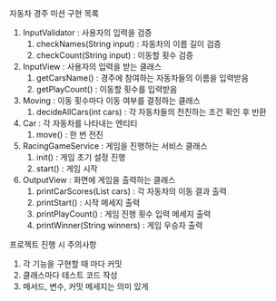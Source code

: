 자동차 경주 미션 구현 목록

1. InputValidator : 사용자의 입력을 검증
    1) checkNames(String input) : 자동차의 이름 길이 검증
    2) checkCount(String input) : 이동할 횟수 검증
2. InputView : 사용자의 입력을 받는 클래스
    1) getCarsName() : 경주에 참여하는 자동차들의 이름을 입력받음
    2) getPlayCount() : 이동할 횟수를 입력받음
3. Moving : 이동 횟수마다 이동 여부를 결정하는 클래스
    1) decideAllCars(int cars) : 각 자동차들의 전진하는 조건 확인 후 반환
4. Car : 각 자동차를 나타내는 엔티티
    1) move() : 한 번 전진
5. RacingGameService : 게임을 진행하는 서비스 클래스
    1) init() : 게임 초기 설정 진행
    2) start() : 게임 시작
6. OutputView : 화면에 게임을 출력하는 클래스
    1) printCarScores(List<Car> cars) : 각 자동차의 이동 결과 출력
    2) printStart() : 시작 메세지 출력
    3) printPlayCount() : 게임 진행 횟수 입력 메세지 출력
    4) printWinner(String winners) : 게임 우승자 출력

프로젝트 진행 시 주의사항

1. 각 기능을 구현할 때 마다 커밋
2. 클래스마다 테스트 코드 작성
3. 메서드, 변수, 커밋 메세지는 의미 있게